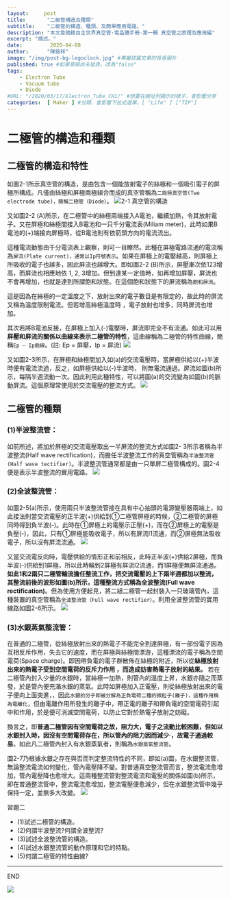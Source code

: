 ```yaml
---
layout:     post
title:       "二級管構造及種類" 
subtitle:    "二級管的構造、種類、及簡單應用電路。"
description: "本文章摘錄自全世界真空管·電晶體手冊-第一輯 真空管之原理及應用編"
excerpt: "摘述。"
date:         2020-04-08
author:      "陳銘祥"
image: "/img/post-bg-legoclock.jpg" #專屬該篇文章的背景圖片
published: true #如果草稿尚未發表，改為"false"
tags:
    - Electron Tube
    - Vacuum tube
    - Diode
#URL: "/2020/03/17/Electron_Tube_CH1/" #想要在網址列顯示的樣子，會影響分享
categories:  [ Maker ] #分類，會影響下拉式選單。[ "Life" ] ["TIP"]
---
```

# 二極管的構造和種類
## 二極管的構造和特性
如圖2-1所示真空管的構造，是由包含一個能放射電子的絲極和一個吸引電子的屏極所構成。凡僅由絲極和屏極兩極組合而成的真空管稱為`二能極真空管(Two electrode tube)，簡稱二極管（Diode）`。
![2-1 真空管的構造](2-1.png)

又如圖2-2 (A)所示，在二極管中的絲極兩端接入A電池，繼續加熱，令其放射電子。又在屏極和絲極間接入B電池和一只千分電流表(Miliam meter)，此時如果B電池的(+)端接向屏極時，從B電池則有依箭頭方向的電流流出。

這種電流動態由千分電流表上觀察，則可一目瞭然。此種在屏極電路流通的電流稱為`屏流(Plate current)，通常以Ip符號表示`。如果在屏極上的電壓越高，則屏極上所吸收的電子也越多，因此屏流也越增大。即如圖2-2 (B)所示，屏壓漸次依123增高，而屏流也相應地依 1, 2, 3增加。但到達某一定值時，如再增加屏壓，屏流也不會再增加，也就是達到所謂飽和狀態。在這個飽和狀態下的屏流稱為`飽和屏流`。

這是因為在絲極的一定溫度之下，放射出來的電子數目是有限定的，故此時的屏流又稱為溫度限制電流。但若增高絲極溫度時 ，電子放射也增多，同時屏流也增加。

其次若將B電池反接，在屏極上加入(-)電壓時，屏流即完全不有流通。如此可以用**屏壓和屏流的關係以曲線來表示二極管的特性**，這曲線稱為二極管的特性曲線，簡稱`Ep – Ip曲線`。(註: Ep = 屏壓，Ip = 屏流)
![](2-2.png)


又如圖2-3所示，在屏極和絲極間加入如(a)的交流電壓時，當屏極供給以(+)半波時便有電流流過，反之，如屏極供給以(-)半波時， 則無電流通過。屏流如圖(b)所示，每隔半週流動一次。因此利用此種特性，可以將圖(a)的交流變為如圖(b)的脈動屏流。這個原理常使用於交流電壓的整流方式。
![](2-3.png)


## 二極管的種類
### (1)半波整流管：
如前所述，將加於屏極的交流電壓取出一半屏流的整流方式如圖2- 3所示者稱為半波整流(Half wave rectification)，而擔任半波整流工作的真空管稱為`半波整流管(Half wave tectifier)`。半波整流管通常都是由一只單屏二極管構成的。圖2-4便是表示半波整流的實用電路。
![](2-4.png)

### (2)全波整流管：
如圖2-5(a)所示，使用兩只半波整流管接在具有中心抽頭的電源變壓器兩端上，如此接法則當交流電壓的正半波(+)供給到①二極管屏極的時候，②二極管的屏極同時得到負半波(-)。此時在①屏極上的電壓示正壓(+)，而在②屏極上的電壓是負壓(-)，因此，只有①屏極能吸收電子，所以有屏流I1流通，而②屏極無法吸收電子，所以沒有屏流流通。
![](2-5.png)

又當交流電反向時，電壓供給的情形正和前相反，此時正半波(+)供給2屏極，而負半波(-)供給到1屏極，所以此時輪到2屏極有屏流I2流通，而1屏極便無屏流通過。
**如此1和2兩只二極管輪流擔任整流工作，把交流電壓的上下兩半週都加以整流，其整流前後的波形如圖(b)所示，這種整流方式稱為全波整流(Full wave rectification)**。但為使用方便起見，將二組二極管一起封裝入一只玻璃管內，這種裝置的真空管稱為`全波整流管（Full wave rectifier）`。利用全波整流管的實用線路如圖2-6所示。
![](2-6.png)

### (3)水銀蒸氣整流管：

在普通的二極管，從絲極放射出來的熱電子不能完全到達屏極，有一部份電子因為互相反斥作用，失去它的速度，而在屏極與絲極間漂游，這種漂流的電子稱為空間電荷(Space charge)。即因帶負電的電子群散佈在絲極的附近，所以從**絲極放射出來的熱電子受到空間電荷的反斥力作用 ，而造成妨害熱電子放射的結果。**
若在二極管內封入少量的水銀時，當絲極一加熱，則管內的溫度上昇，水銀亦隨之而蒸發，於是管內便充滿水銀的蒸氣。此時如屏極加入正電壓，則從絲極放射出來的電子便向上面突進，，因此`水銀的分子即被分解為正負電荷二種的微粒子(離子)，這種作用稱為電離化`，但由電離作用所發生的離子中，帶正電的離子和帶負電的空間電荷引起中和作用，於是便可消滅空問電荷，以防止它對於熱電子放射之妨礙。

換言之，即**普通二極管因有空間電荷之故，阻力大，電子之流動比較困難，但如以水銀封入時，因沒有空問電荷存在，所以管內的阻力因而減少·，故電子通過較易**。如此凡二極管內封入有水銀蒸氣者，則稱為`水銀蒸氣整流管`。

圖2-7乃根據水銀之存在與否而判定整流特性的不同，即如(a)圖，在水銀整流管，無論整流電流如何變化，管內電壓降不變。對普通真空整流管而言，整流電流愈增加，管內電壓降也愈增大。這兩種整流管對整流電流和電壓的關係如圖(b)所示，即在普通整流管中，整流電流愈增加，整流電壓便愈減少，但在水銀整流管中幾乎保持一定，並無多大改變。
![](2-7.png)

習題二 
- (1)試述二極管的構造。
- (2)何謂半波整流?何謂全波整流? 
- (3)試述全波整流管的構造。
- (4)試述水銀整流管的動作原理和它的特點。
- (5)何謂二極管的特性曲線?


--------
END

![](sn-vacuum.jpg)